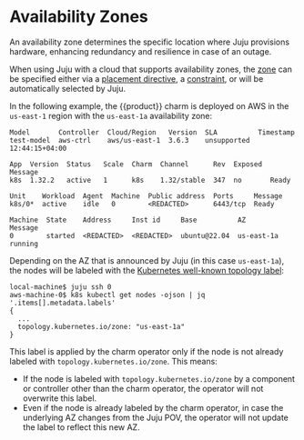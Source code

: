 # Availability Zones

An availability zone determines the specific location where Juju 
provisions hardware, enhancing redundancy and resilience in case 
of an outage.

When using Juju with a cloud that supports availability zones, the [zone]
can be specified either via a [placement directive], a [constraint], or 
will be automatically selected by Juju.

In the following example, the {{product}} charm is deployed on AWS in the
`us-east-1` region with the `us-east-1a` availability zone:

```
Model       Controller  Cloud/Region   Version  SLA          Timestamp
test-model  aws-ctrl    aws/us-east-1  3.6.3    unsupported  12:44:15+04:00

App  Version  Status   Scale  Charm  Channel      Rev  Exposed  Message
k8s  1.32.2   active   1      k8s    1.32/stable  347  no       Ready

Unit    Workload  Agent  Machine  Public address  Ports     Message
k8s/0*  active    idle   0        <REDACTED>      6443/tcp  Ready

Machine  State    Address     Inst id     Base          AZ          Message
0        started  <REDACTED>  <REDACTED>  ubuntu@22.04  us-east-1a  running
```

Depending on the AZ that is announced by Juju (in this case `us-east-1a`),
the nodes will be labeled with the [Kubernetes well-known topology label]:

```
local-machine$ juju ssh 0
aws-machine-0$ k8s kubectl get nodes -ojson | jq '.items[].metadata.labels'
{
  ...
  topology.kubernetes.io/zone: "us-east-1a"
}
```

This label is applied by the charm operator only if the node is not already
labeled with `topology.kubernetes.io/zone`. This means:
- If the node is labeled with `topology.kubernetes.io/zone` by a component or
controller other than the charm operator, the operator will not overwrite 
this label.
- Even if the node is already labeled by the charm operator, in case the 
underlying AZ changes from the Juju POV, the operator will not update the 
label to reflect this new AZ.

<!-- LINKS -->
[zone]: https://canonical-juju.readthedocs-hosted.com/en/latest/user/reference/zone/
[placement directive]: https://canonical-juju.readthedocs-hosted.com/en/latest/user/reference/placement-directive/#placement-directive-zone
[constraint]: https://canonical-juju.readthedocs-hosted.com/en/latest/user/reference/constraint/#zones
[Kubernetes well-known topology label]: https://kubernetes.io/docs/reference/labels-annotations-taints/#topologykubernetesiozone
